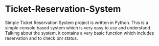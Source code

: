 # Ticket-Reservation-System
Simple Ticket Reservation System project is written in Python. This is a simple console based system which is very easy to use and understand. Talking about the system, it contains a very basic function which includes reservation and to check pnr status. 
